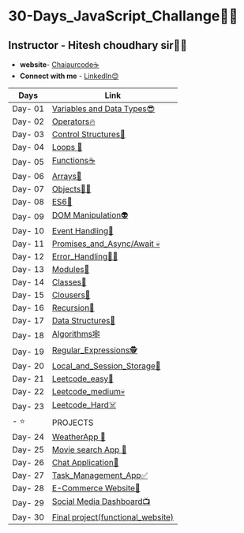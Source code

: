 # 30-Days_JavaScript_Challange🚀🍵
## **Instructor - Hitesh choudhary sir🙇‍♂️**
- **website**- [Chaiaurcode☕](https://chaicode.com/)
- **Connect with me** - [LinkedIn😊](https://www.linkedin.com/in/shubhujala/)

| Days | Link|
| ------------- | ------------- |
| Day- 01 | [Variables and Data Types😎](https://github.com/Shubh-ujala/30-Days_JavaScript_Challange/tree/main/Day_01_Variables_and_Datatypes)  |
| Day- 02 | [Operators🔥](https://github.com/Shubh-ujala/30-Days_JavaScript_Challange/tree/main/Day_02_Operators)|
| Day- 03 | [Control Structures🚀](https://github.com/Shubh-ujala/30-Days_JavaScript_Challange/tree/main/Day_03_Control%20Structures)|
| Day- 04 | [Loops 🍵](https://github.com/Shubh-ujala/30-Days_JavaScript_Challange/tree/main/Day_04_Loops)|
| Day- 05 | [Functions☕](https://github.com/Shubh-ujala/30-Days_JavaScript_Challange/tree/main/Day_05_functions)|
| Day- 06 | [Arrays🫡](https://github.com/Shubh-ujala/30-Days_JavaScript_Challange/tree/main/Day_06_Arrays)|
| Day- 07 | [Objects🧑‍🚀](https://github.com/Shubh-ujala/30-Days_JavaScript_Challange/tree/main/Day_07_Objects)|
| Day- 08 | [ES6👾](https://github.com/Shubh-ujala/30-Days_JavaScript_Challange/tree/main/Day_08_ES6%2BFeatures)|
| Day- 09 | [DOM Manipulation👽](https://github.com/Shubh-ujala/30-Days_JavaScript_Challange/tree/main/Day_09_DOM%20Manipulation)|
| Day- 10 | [Event Handling🤖](https://github.com/Shubh-ujala/30-Days_JavaScript_Challange/tree/main/Day_10_Event_Handling)|
| Day- 11 | [Promises_and_Async/Await 💀](https://github.com/Shubh-ujala/30-Days_JavaScript_Challange/tree/main/Day_11_Promises_and_async_await)|
| Day- 12 | [Error_Handling🙇‍♂️](https://github.com/Shubh-ujala/30-Days_JavaScript_Challange/tree/main/Day_12_Error_Handling)|
| Day- 13 | [Modules👺](https://github.com/Shubh-ujala/30-Days_JavaScript_Challange/tree/main/Day_13_Modules)|
| Day- 14 | [Classes🦝](https://github.com/Shubh-ujala/30-Days_JavaScript_Challange/tree/main/Day_14_Classes)|
| Day- 15 | [Clousers🧠](https://github.com/Shubh-ujala/30-Days_JavaScript_Challange/tree/main/Day_15_Closures)|
| Day- 16 | [Recursion🔁](https://github.com/Shubh-ujala/30-Days_JavaScript_Challange/tree/main/Day_16_Recursion)|
| Day- 17 | [Data Structures🐏](https://github.com/Shubh-ujala/30-Days_JavaScript_Challange/tree/main/Day_17_Data_Structures)|
| Day- 18 | [Algorithms🕸️](https://github.com/Shubh-ujala/30-Days_JavaScript_Challange/tree/main/Day_18_Algorithms)|
| Day- 19 | [Regular_Expressions🕵️](https://github.com/Shubh-ujala/30-Days_JavaScript_Challange/tree/main/Day_19_Regular_expression)|
| Day- 20 | [Local_and_Session_Storage🏪](https://github.com/Shubh-ujala/30-Days_JavaScript_Challange/tree/main/Day_20_LocalStorage%20and%20SessionStorage)|
| Day- 21 | [Leetcode_easy🧠](https://github.com/Shubh-ujala/30-Days_JavaScript_Challange/tree/main/Day_20_LocalStorage%20and%20SessionStorage)|
| Day- 22 | [Leetcode_medium💀](https://github.com/Shubh-ujala/30-Days_JavaScript_Challange/tree/main/Day_22_Leetcode_Medium)|
| Day- 23 | [Leetcode_Hard☠️](https://github.com/Shubh-ujala/30-Days_JavaScript_Challange/tree/main/Day_23_LeetCode_hard)|
| -  ⭐ | PROJECTS |
| Day- 24 | [WeatherApp 🌅](https://github.com/Shubh-ujala/30-Days_JavaScript_Challange/tree/main/Day_24_Project_01)|
| Day- 25 | [Movie search App 🎥](https://github.com/Shubh-ujala/30-Days_JavaScript_Challange/tree/main/Day_25_Project_02)|
| Day- 26 | [Chat Application💬](https://github.com/Shubh-ujala/30-Days_JavaScript_Challange/tree/main/Day_26_Project_03)|
| Day- 27| [Task_Management_App✅ ](https://github.com/Shubh-ujala/30-Days_JavaScript_Challange/tree/main/Day_27_Task_management_App)|
| Day- 28| [E-Commerce Website📧](https://github.com/Shubh-ujala/30-Days_JavaScript_Challange/tree/main/Day_28_Project_04)|
| Day- 29| [Social Media Dashboard📺](https://github.com/Shubh-ujala/30-Days_JavaScript_Challange/tree/main/Day_29_Project_06)|
| Day- 30| [Final project(functional_website)](https://github.com/Shubh-ujala/30-Days_JavaScript_Challange/tree/main/Day_30_Final )|




